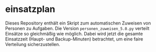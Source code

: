 # einsatzplan

Dieses Repository enthält ein Skript zum automatischen Zuweisen von Personen
zu Aufgaben. Die Version `personen_zuweisen_5.0.py` verteilt Einsätze so
gleichmäßig wie möglich. Dabei wird jetzt die gesamte Einsatzzeit (Haupt- und
Backup-Minuten) betrachtet, um eine faire Verteilung sicherzustellen.
